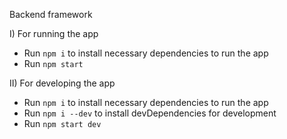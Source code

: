 Backend framework

I) For running the app
- Run `npm i` to install necessary dependencies to run the app
- Run `npm start`

II) For developing the app
- Run `npm i` to install necessary dependencies to run the app
- Run `npm i --dev` to install devDependencies for development
- Run `npm start dev`